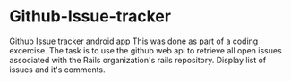 # Github-Issue-tracker
Github Issue tracker android app
This was done as part of a coding excercise. The task is to use the github web api to retrieve all open issues associated with the Rails organization's rails repository. Display list of issues and it's comments.
